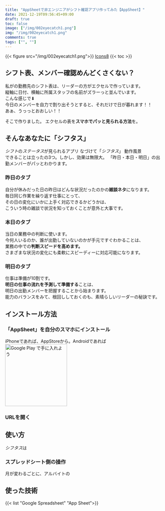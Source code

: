 ```yaml
---
title: "AppSheetで非エンジニアがシフト確認アプリ作ってみた【AppSheet】"
date: 2021-12-19T09:56:45+09:00
draft: true
toc: false
image: ["/img/002eyecatch1.png"]
img: "/img/002eyecatch1.png"
comments: true
tags: ["", ""]
---
```


<!----------------------- ↓記事設計↓ ----------------------->


  <!-- 伝えたいこと -->

  <!-- ①掛け合わせ3つの狙うキーワード 
  google appsheet -->


  <!-- ②読者像・読者の理解レベル 
  アルバイトを動かす立場の人間,
  AppSheetの存在を知っていて、具体的に作り方を参考にしたい-->


  <!-- ③読者の悩み 
  ・シフト表を毎回たどって今日のメンバーを現すのが、いちいちめんどくさい
  ・シフト表をスマホで確認したい
  -->
  <!-- ④悩みが解決する条件
  
   -->

  <!-- ⑤悩みの解決策 -->

  <!-- ⑥記事を読むメリット -->

  <!-- ⑦記事の信頼性 -->

<!-- このアプリが提供する価値
・昨日のメンバー可視化⇨昨日の状況が把握できて、それぞれがどれぐらいの疲労度で望んでくるのかわかりやすい＆昨日のことについての雑談ネタにもなる＆チームの承認を高めることができる
・明日のメンバー可視化⇨ホワイトボードで明日のメンバーを作る時に役立つ＆明日の準備を頭に入れることができる
・スプレッドシートから作っている⇨データベースの操作が視覚的にわかりやすい。
 -->

<!---------
-------------- ↑記事設計↑ ----------------------->
{{< figure src="/img/002eyecatch1.png">}}
[Icons8](https://icons8.jp/)
{{< toc >}}
<!-- 導入文⇨読者の悩み共感 -->
## シフト表、メンバー確認めんどくさくない？
私がの勤務先のシフト表は、リーダーの方がエクセルで作っています。  
縦軸に日付、横軸に所属スタッフの名前がズラーっと並んでいます。  
こんな感じで⬇︎  
今日のメンバーを自力で割り出そうとすると、それだけで日が暮れます！！  
あぁ、うっっとおおしい！！  

そこで作りました。
エクセルの表を**スマホでパッと見られる方法**を。  
## そんなあなたに「シフタス」
*シフト*の*ステータス*が見られるアプリ 
なづけて「*シフタス*」 
動作風景  
できることは立ったの3つ。しかし、効果は無限大。
「昨日・本日・明日」の出勤メンバーがパッとわかります。  
### 昨日のタブ
自分が休みだった日の昨日はどんな状況だったのかの**雑談ネタ**になります。  
毎日同じ作業を繰り返す仕事にとって、  
その日の変化にいかに上手く対応できるかどうかは、  
こういう時の雑談で状況を知っておくことが意外と大事です。  

### 本日のタブ
当日の業務中の判断に使います。  
今何人いるのか、誰が出勤していないのかが手元ですぐわかることは、  
業務の中での**判断スピードを高めます。**  
さまざまな状況の変化にも柔軟にスピーディーに対応可能になります。

### 明日のタブ
仕事は準備が10割です。  
**明日の仕事の流れを予測して準備する**ことは、  
明日の出勤メンバーを把握することから始まります。  
能力のバランスをみて、根回ししておくのも、素晴らしいリーダーの秘訣です。
## インストール方法
### 「AppSheet」を自分のスマホにインストール
iPhoneであれば、AppStoreから。Androidであれば
<a href='https://play.google.com/store/apps/details?id=x1Trackmaster.x1Trackmaster&hl=ja&gl=US&pcampaignid=pcampaignidMKT-Other-global-all-co-prtnr-py-PartBadge-Mar2515-1'><img width= "200" alt='Google Play で手に入れよう' src='https://play.google.com/intl/en_us/badges/static/images/badges/ja_badge_web_generic.png'/></a>

### URLを開く

## 使い方
*シフタス*は
### スプレッドシート側の操作
月が変わるごとに、アルバイトの
###
## 使った技術
{{< list "Google Spreadsheet" "App Sheet">}}
